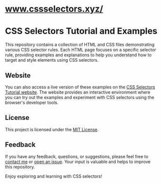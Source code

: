 # www.cssselectors.xyz/

# CSS Selectors Tutorial and Examples

This repository contains a collection of HTML and CSS files demonstrating various CSS selector rules. Each HTML page focuses on a specific selector rule, providing examples and explanations to help you understand how to target and style elements using CSS selectors.

## Website

You can also access a live version of these examples on the [CSS Selectors Tutorial website](www.cssselectors.xyz/). The website provides an interactive environment where you can try out the examples and experiment with CSS selectors using the browser's developer tools.


## License

This project is licensed under the [MIT License](LICENSE.md).

## Feedback

If you have any feedback, questions, or suggestions, please feel free to [contact me](mailto:kawsar@kawsarlog.com) or [open an issue]([https://github.com/your-username/css-selectors-examples/issues](https://github.com/kawsarlog/CSS-Selectors-Tutorial/issues)). Your input is valuable and helps to improve this repository.

Enjoy exploring and learning with CSS selectors!

